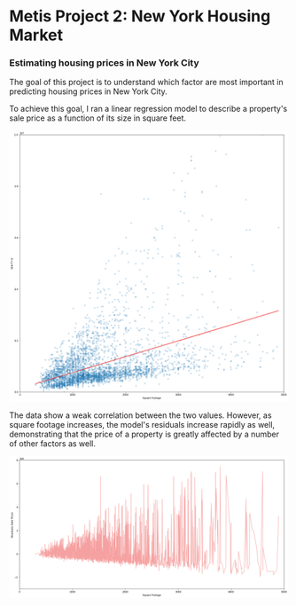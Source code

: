 # Metis Project 2: New York Housing Market

### Estimating housing prices in New York City

The goal of this project is to understand which factor are most important in predicting housing prices in New York City.

To achieve this goal, I ran a linear regression model to describe a property's sale price as a function of its size in square feet.

![Alt text](https://github.com/MK38993/Metis-Project-2---Real-Estate-Market/blob/main/best_fit_sqft_price.png "......")

The data show a weak correlation between the two values. However, as square footage increases, the model's residuals increase rapidly as well, demonstrating that the price of a property is greatly affected by a number of other factors as well.

![Alt text](https://github.com/MK38993/Metis-Project-2---Real-Estate-Market/blob/main/residuals.png "......")